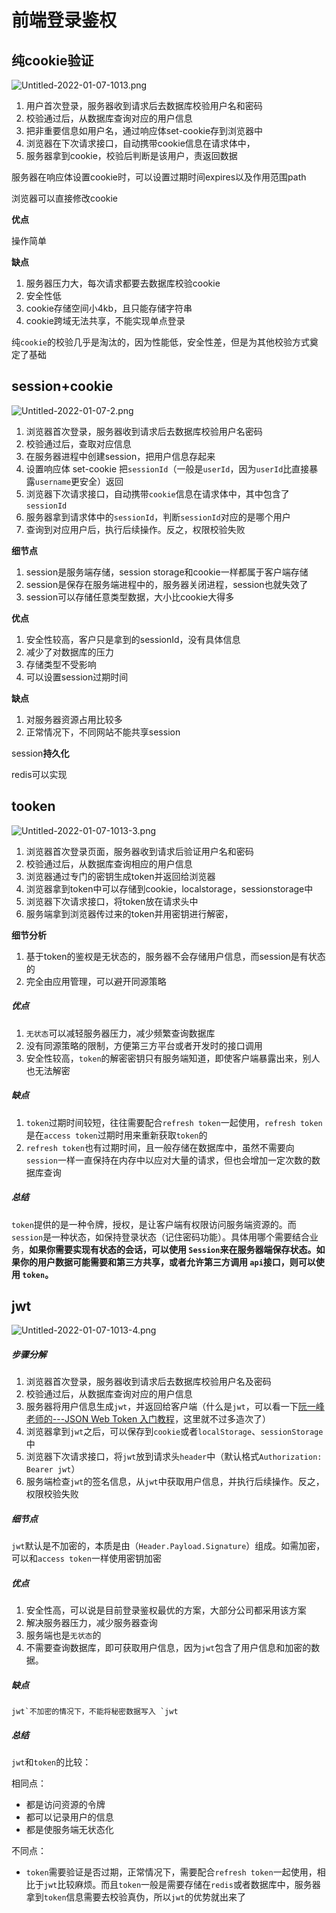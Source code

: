 # 前端登录鉴权

## 纯cookie验证

![Untitled-2022-01-07-1013.png](https://p9-juejin.byteimg.com/tos-cn-i-k3u1fbpfcp/90f9397685184b4299155377f943d518~tplv-k3u1fbpfcp-zoom-in-crop-mark:4536:0:0:0.image?)

1. 用户首次登录，服务器收到请求后去数据库校验用户名和密码
2. 校验通过后，从数据库查询对应的用户信息
3. 把非重要信息如用户名，通过响应体set-cookie存到浏览器中
4. 浏览器在下次请求接口，自动携带cookie信息在请求体中，
5. 服务器拿到cookie，校验后判断是该用户，责返回数据

服务器在响应体设置cookie时，可以设置过期时间expires以及作用范围path

浏览器可以直接修改cookie

**优点**

操作简单

**缺点**

1. 服务器压力大，每次请求都要去数据库校验cookie
2. 安全性低
3. cookie存储空间小4kb，且只能存储字符串
4. cookie跨域无法共享，不能实现单点登录

纯`cookie`的校验几乎是淘汰的，因为性能低，安全性差，但是为其他校验方式奠定了基础

## session+cookie

![Untitled-2022-01-07-2.png](https://p3-juejin.byteimg.com/tos-cn-i-k3u1fbpfcp/c205db7e23e649249e70d751a7cc73dc~tplv-k3u1fbpfcp-zoom-in-crop-mark:4536:0:0:0.image?)

1. 浏览器首次登录，服务器收到请求后去数据库校验用户名密码
2. 校验通过后，查取对应信息
3. 在服务器进程中创建session，把用户信息存起来
4. 设置响应体 set-cookie 把`sessionId`（一般是`userId`，因为`userId`比直接暴露`username`更安全）返回
5. 浏览器下次请求接口，自动携带`cookie`信息在请求体中，其中包含了`sessionId`
6. 服务器拿到请求体中的`sessionId`，判断`sessionId`对应的是哪个用户
7. 查询到对应用户后，执行后续操作。反之，权限校验失败

**细节点**

1. session是服务端存储，session storage和cookie一样都属于客户端存储
2. session是保存在服务端进程中的，服务器关闭进程，session也就失效了
3. session可以存储任意类型数据，大小比cookie大得多

**优点**

1. 安全性较高，客户只是拿到的sessionId，没有具体信息
2. 减少了对数据库的压力
3. 存储类型不受影响
4. 可以设置session过期时间

**缺点**

1. 对服务器资源占用比较多
2. 正常情况下，不同网站不能共享session

session**持久化**

redis可以实现

## tooken

![Untitled-2022-01-07-1013-3.png](https://p6-juejin.byteimg.com/tos-cn-i-k3u1fbpfcp/5090b39b41454a7a88251509559b4436~tplv-k3u1fbpfcp-zoom-in-crop-mark:4536:0:0:0.image?)

1. 浏览器首次登录页面，服务器收到请求后验证用户名和密码
2. 校验通过后，从数据库查询相应的用户信息
3. 浏览器通过专门的密钥生成token并返回给浏览器
4. 浏览器拿到token中可以存储到cookie，localstorage，sessionstorage中
5. 浏览器下次请求接口，将token放在请求头中
6. 服务端拿到浏览器传过来的token并用密钥进行解密，

**细节分析**

1. 基于token的鉴权是无状态的，服务器不会存储用户信息，而session是有状态的
2. 完全由应用管理，可以避开同源策略

##### 优点

1. `无状态`可以减轻服务器压力，减少频繁查询数据库
2. 没有同源策略的限制，方便第三方平台或者开发时的接口调用
3. 安全性较高，`token`的解密密钥只有服务端知道，即使客户端暴露出来，别人也无法解密

##### 缺点

1. `token`过期时间较短，往往需要配合`refresh token`一起使用，`refresh token`是在`access token`过期时用来重新获取`token`的
2. `refresh token`也有过期时间，且一般存储在数据库中，虽然不需要向 `session`一样一直保持在内存中以应对大量的请求，但也会增加一定次数的数据库查询

##### 总结

`token`提供的是一种令牌，授权，是让客户端有权限访问服务端资源的。而`session`是一种状态，如保持登录状态（记住密码功能）。具体用哪个需要结合业务，**如果你需要实现有状态的会话，可以使用 `Session`来在服务器端保存状态。如果你的用户数据可能需要和第三方共享，或者允许第三方调用 `api`接口，则可以使用 `token`。**

## jwt

![Untitled-2022-01-07-1013-4.png](https://p1-juejin.byteimg.com/tos-cn-i-k3u1fbpfcp/2b77f1047a6a49c28113601ba14db6cc~tplv-k3u1fbpfcp-zoom-in-crop-mark:4536:0:0:0.image?)

##### 步骤分解

1. 浏览器首次登录，服务器收到请求后去数据库校验用户名及密码
2. 校验通过后，从数据库查询对应的用户信息
3. 服务器将用户信息生成`jwt`，并返回给客户端（什么是`jwt`，可以看一下[阮一峰老师的---JSON Web Token 入门教程](https://link.juejin.cn?target=http%3A%2F%2Fwww.ruanyifeng.com%2Fblog%2F2018%2F07%2Fjson_web_token-tutorial.html)，这里就不过多造次了）
4. 浏览器拿到`jwt`之后，可以保存到`cookie`或者`localStorage`、`sessionStorage`中
5. 浏览器下次请求接口，将`jwt`放到请求头`header`中（默认格式`Authorization: Bearer jwt`）
6. 服务端检查`jwt`的签名信息，从`jwt`中获取用户信息，并执行后续操作。反之，权限校验失败

##### 细节点

`jwt`默认是不加密的，本质是由（`Header.Payload.Signature`）组成。如需加密，可以和`access token`一样使用密钥加密

##### 优点

1. 安全性高，可以说是目前登录鉴权最优的方案，大部分公司都采用该方案
2. 解决服务器压力，减少服务器查询
3. 服务端也是`无状态`的
4. 不需要查询数据库，即可获取用户信息，因为`jwt`包含了用户信息和加密的数据。

##### 缺点

```
jwt`不加密的情况下，不能将秘密数据写入 `jwt
```

##### 总结

`jwt`和`token`的比较：

相同点：

- 都是访问资源的令牌
- 都可以记录用户的信息
- 都是使服务端无状态化

不同点：

- `token`需要验证是否过期，正常情况下，需要配合`refresh token`一起使用，相比于`jwt`比较麻烦。而且`token`一般是需要存储在`redis`或者数据库中，服务器拿到`token`信息需要去校验真伪，所以`jwt`的优势就出来了